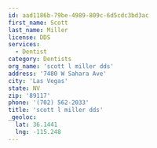 ```yaml
---
id: aad1186b-79be-4989-809c-6d5cdc3bd3ac
first_name: Scott
last_name: Miller
license: DDS
services:
  - Dentist
category: Dentists
org_name: 'scott l miller dds'
address: '7480 W Sahara Ave'
city: 'Las Vegas'
state: NV
zip: '89117'
phone: '(702) 562-2033'
title: 'scott l miller dds'
_geoloc:
  lat: 36.1441
  lng: -115.248
---
```

